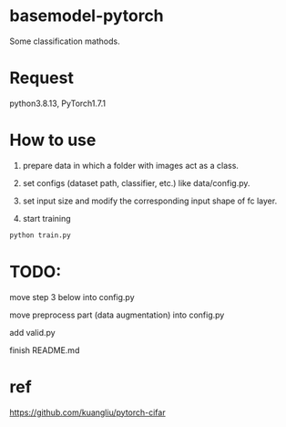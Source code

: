 # basemodel-pytorch
Some classification mathods. 

# Request

python3.8.13, PyTorch1.7.1

# How to use

1. prepare data in which a folder with images act as a class.

2. set configs (dataset path, classifier, etc.) like data/config.py.

3. set input size and modify the corresponding input shape of fc layer.

4. start training
```bash
python train.py
```

# TODO:

move step 3 below into config.py

move preprocess part (data augmentation) into config.py

add valid.py

finish README.md

# ref

https://github.com/kuangliu/pytorch-cifar


